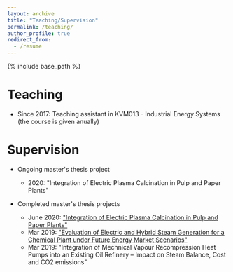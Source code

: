 ```yaml
---
layout: archive
title: "Teaching/Supervision"
permalink: /teaching/
author_profile: true
redirect_from:
  - /resume
---
```


{% include base_path %}

Teaching
======
* Since 2017: Teaching assistant in KVM013 - Industrial Energy Systems (the course is given anually)

Supervision
======
* Ongoing master's thesis project
  * 2020: "Integration of Electric Plasma Calcination in Pulp and Paper Plants"

* Completed master's thesis projects
  * June 2020: ["Integration of Electric Plasma Calcination in Pulp and Paper Plants"](https://odr.chalmers.se/bitstream/20.500.12380/300839/1/MSc%20Thesis%20Elin%20Andersson%20%2b%20Arvid%20Skogstr%c3%b6m%20June%202020.pdf)
  * Mar 2019: ["Evaluation of Electric and Hybrid Steam Generation for a Chemical Plant under Future Energy Market Scenarios"](https://odr.chalmers.se/bitstream/20.500.12380/256671/1/256671.pdf)
  * Mar 2019: "Integration of Mechnical Vapour Recompression Heat Pumps into an Existing Oil Refinery – Impact on Steam Balance, Cost and CO2 emissions"
